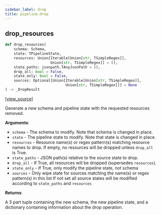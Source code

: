 ```yaml
---
sidebar_label: drop
title: pipeline.drop
---
```


## drop\_resources

```python
def drop_resources(
    schema: Schema,
    state: TPipelineState,
    resources: Union[Iterable[Union[str, TSimpleRegex]],
                     Union[str, TSimpleRegex]] = (),
    state_paths: jsonpath.TAnyJsonPath = (),
    drop_all: bool = False,
    state_only: bool = False,
    sources: Optional[Union[Iterable[Union[str, TSimpleRegex]],
                            Union[str, TSimpleRegex]]] = None
) -> _DropResult
```

[[view_source]](https://github.com/dlt-hub/dlt/blob/f0690715274590fc4cacf1165e3661aaa7af1c15/dlt/pipeline/drop.py#L77)

Generate a new schema and pipeline state with the requested resources removed.

**Arguments**:

- `schema` - The schema to modify. Note that schema is changed in place.
- `state` - The pipeline state to modify. Note that state is changed in place.
- `resources` - Resource name(s) or regex pattern(s) matching resource names to drop.
  If empty, no resources will be dropped unless `drop_all` is True.
- `state_paths` - JSON path(s) relative to the source state to drop.
- `drop_all` - If True, all resources will be dropped (supersedes `resources`).
- `state_only` - If True, only modify the pipeline state, not schema
- `sources` - Only wipe state for sources matching the name(s) or regex pattern(s) in this list
  If not set all source states will be modified according to `state_paths` and `resources`
  

**Returns**:

  A 3 part tuple containing the new schema, the new pipeline state, and a dictionary
  containing information about the drop operation.

